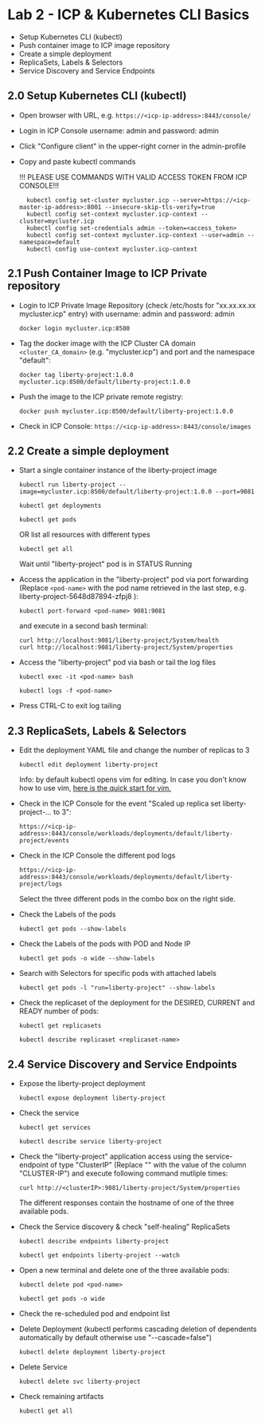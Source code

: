 # Lab 2 - ICP & Kubernetes CLI Basics

- Setup Kubernetes CLI (kubectl)
- Push container image to ICP image repository
- Create a simple deployment
- ReplicaSets, Labels & Selectors
- Service Discovery and Service Endpoints

## 2.0 Setup Kubernetes CLI (kubectl)

- Open browser with URL, e.g. `https://<icp-ip-address>:8443/console/`
- Login in ICP Console username: admin and password: admin
- Click "Configure client" in the upper-right corner in the admin-profile
- Copy and paste kubectl commands

  !!! PLEASE USE COMMANDS WITH VALID ACCESS TOKEN FROM ICP CONSOLE!!!

        kubectl config set-cluster mycluster.icp --server=https://<icp-master-ip-address>:8001 --insecure-skip-tls-verify=true
        kubectl config set-context mycluster.icp-context --cluster=mycluster.icp
        kubectl config set-credentials admin --token=<access_token>
        kubectl config set-context mycluster.icp-context --user=admin --namespace=default
        kubectl config use-context mycluster.icp-context


## 2.1 Push Container Image to ICP Private repository

- Login to ICP Private Image Repository (check /etc/hosts for "xx.xx.xx.xx mycluster.icp" entry) with username: admin and password: admin

      docker login mycluster.icp:8500

- Tag the docker image with the ICP Cluster CA domain `<cluster_CA_domain>` (e.g. "mycluster.icp") and port and the namespace "default":

      docker tag liberty-project:1.0.0 mycluster.icp:8500/default/liberty-project:1.0.0

- Push the image to the ICP private remote registry:

      docker push mycluster.icp:8500/default/liberty-project:1.0.0

- Check in ICP Console: `https://<icp-ip-address>:8443/console/images`

## 2.2 Create a simple deployment

- Start a single container instance of the liberty-project image

      kubectl run liberty-project --image=mycluster.icp:8500/default/liberty-project:1.0.0 --port=9081

      kubectl get deployments

      kubectl get pods

  OR list all resources with different types

      kubectl get all

  Wait until "liberty-project" pod is in STATUS Running

- Access the application in the "liberty-project" pod via port forwarding (Replace `<pod-name>` with the pod name retrieved in the last step, e.g. liberty-project-5648d87894-zfpj8 ):

      kubectl port-forward <pod-name> 9081:9081

  and execute in a second bash terminal:

      curl http://localhost:9081/liberty-project/System/health
      curl http://localhost:9081/liberty-project/System/properties

- Access the "liberty-project" pod via bash or tail the log files

      kubectl exec -it <pod-name> bash

      kubectl logs -f <pod-name>

- Press CTRL-C to exit log tailing

## 2.3 ReplicaSets, Labels & Selectors

- Edit the deployment YAML file and change the number of replicas to 3

      kubectl edit deployment liberty-project

  Info: by default kubectl opens vim for editing. In case you don't know how to use vim, [here is the quick start for vim.](https://github.com/yuanqing/vim-basics/blob/master/README.md)

- Check in the ICP Console for the event "Scaled up replica set liberty-project-... to 3":
  ```
  https://<icp-ip-address>:8443/console/workloads/deployments/default/liberty-project/events
  ```  

- Check in the ICP Console the different pod logs
  ```
  https://<icp-ip-address>:8443/console/workloads/deployments/default/liberty-project/logs
  ```

    Select the three different pods in the combo box on the right side.

- Check the Labels of the pods

      kubectl get pods --show-labels

- Check the Labels of the pods with POD and Node IP

      kubectl get pods -o wide --show-labels

- Search with Selectors for specific pods with attached labels

      kubectl get pods -l "run=liberty-project" --show-labels

- Check the replicaset of the deployment for the DESIRED, CURRENT and READY number of pods:

      kubectl get replicasets

      kubectl describe replicaset <replicaset-name>

## 2.4 Service Discovery and Service Endpoints

- Expose the liberty-project deployment

      kubectl expose deployment liberty-project

- Check the service

      kubectl get services

      kubectl describe service liberty-project

- Check the "liberty-project" application access using the service-endpoint of type "ClusterIP" (Replace "<clusterIP>" with the value of the column "CLUSTER-IP") and execute following command mutliple times:

      curl http://<clusterIP>:9081/liberty-project/System/properties

    The different responses contain the hostname of one of the three available pods.

- Check the Service discovery & check "self-healing" ReplicaSets

      kubectl describe endpoints liberty-project

      kubectl get endpoints liberty-project --watch

- Open a new terminal and delete one of the three available pods:

      kubectl delete pod <pod-name>

      kubectl get pods -o wide

- Check the re-scheduled pod and endpoint list

- Delete Deployment (kubectl performs cascading deletion of dependents automatically by default otherwise use "--cascade=false")

      kubectl delete deployment liberty-project

- Delete Service

      kubectl delete svc liberty-project

- Check remaining artifacts

      kubectl get all
